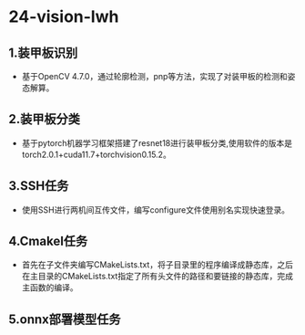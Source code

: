 # 24-vision-lwh

##  1.装甲板识别
+ 基于OpenCV 4.7.0，通过轮廓检测，pnp等方法，实现了对装甲板的检测和姿态解算。

##  2.装甲板分类
+ 基于pytorch机器学习框架搭建了resnet18进行装甲板分类,使用软件的版本是torch2.0.1+cuda11.7+torchvision0.15.2。

## 3.SSH任务

+ 使用SSH进行两机间互传文件，编写configure文件使用别名实现快速登录。

## 4.CmakeⅠ任务

+ 首先在子文件夹编写CMakeLists.txt，将子目录里的程序编译成静态库，之后在主目录的CMakeLists.txt指定了所有头文件的路径和要链接的静态库，完成主函数的编译。

## 5.onnx部署模型任务

